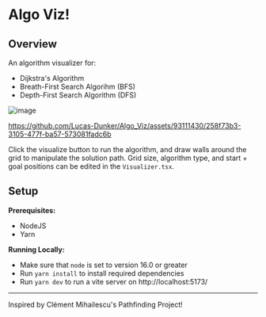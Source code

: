 # Algo Viz!

## Overview

An algorithm visualizer for:
* Dijkstra's Algorithm
* Breath-First Search Algorihm (BFS)
* Depth-First Search Algorithm (DFS)

![image](https://github.com/Lucas-Dunker/Algo_Viz/assets/93111430/73cbc5b0-1b83-447e-9b49-9d77e7bba6f9)

https://github.com/Lucas-Dunker/Algo_Viz/assets/93111430/258f73b3-3105-477f-ba57-573081fadc6b

Click the visualize button to run the algorithm, and draw walls around the grid to manipulate the solution path. Grid size, algorithm type, and start + goal positions can be edited in the ``Visualizer.tsx``.
## Setup 

**Prerequisites:** 
* NodeJS
* Yarn

**Running Locally:**
* Make sure that ``node`` is set to version 16.0 or greater
* Run ``yarn install`` to install required dependencies
* Run ``yarn dev`` to run a vite server on http://localhost:5173/

---

Inspired by Clément Mihailescu's Pathfinding Project!
 

